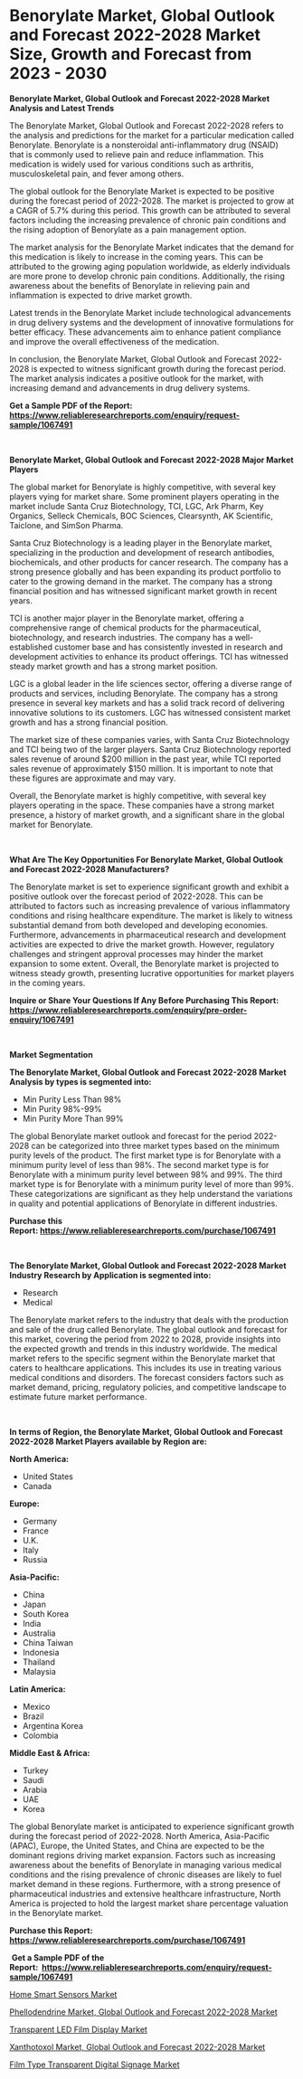 <p><h1>Benorylate Market, Global Outlook and Forecast 2022-2028 Market Size, Growth and Forecast from 2023 - 2030</h1></p><p><strong>Benorylate Market, Global Outlook and Forecast 2022-2028 Market Analysis and Latest Trends</strong></p>
<p><p>The Benorylate Market, Global Outlook and Forecast 2022-2028 refers to the analysis and predictions for the market for a particular medication called Benorylate. Benorylate is a nonsteroidal anti-inflammatory drug (NSAID) that is commonly used to relieve pain and reduce inflammation. This medication is widely used for various conditions such as arthritis, musculoskeletal pain, and fever among others.</p><p>The global outlook for the Benorylate Market is expected to be positive during the forecast period of 2022-2028. The market is projected to grow at a CAGR of 5.7% during this period. This growth can be attributed to several factors including the increasing prevalence of chronic pain conditions and the rising adoption of Benorylate as a pain management option.</p><p>The market analysis for the Benorylate Market indicates that the demand for this medication is likely to increase in the coming years. This can be attributed to the growing aging population worldwide, as elderly individuals are more prone to develop chronic pain conditions. Additionally, the rising awareness about the benefits of Benorylate in relieving pain and inflammation is expected to drive market growth.</p><p>Latest trends in the Benorylate Market include technological advancements in drug delivery systems and the development of innovative formulations for better efficacy. These advancements aim to enhance patient compliance and improve the overall effectiveness of the medication.</p><p>In conclusion, the Benorylate Market, Global Outlook and Forecast 2022-2028 is expected to witness significant growth during the forecast period. The market analysis indicates a positive outlook for the market, with increasing demand and advancements in drug delivery systems.</p></p>
<p><strong>Get a Sample PDF of the Report:&nbsp; <a href="https://www.reliableresearchreports.com/enquiry/request-sample/1067491">https://www.reliableresearchreports.com/enquiry/request-sample/1067491</a></strong></p>
<p>&nbsp;</p>
<p><strong>Benorylate Market, Global Outlook and Forecast 2022-2028 Major Market Players</strong></p>
<p><p>The global market for Benorylate is highly competitive, with several key players vying for market share. Some prominent players operating in the market include Santa Cruz Biotechnology, TCI, LGC, Ark Pharm, Key Organics, Selleck Chemicals, BOC Sciences, Clearsynth, AK Scientific, Taiclone, and SimSon Pharma.</p><p>Santa Cruz Biotechnology is a leading player in the Benorylate market, specializing in the production and development of research antibodies, biochemicals, and other products for cancer research. The company has a strong presence globally and has been expanding its product portfolio to cater to the growing demand in the market. The company has a strong financial position and has witnessed significant market growth in recent years.</p><p>TCI is another major player in the Benorylate market, offering a comprehensive range of chemical products for the pharmaceutical, biotechnology, and research industries. The company has a well-established customer base and has consistently invested in research and development activities to enhance its product offerings. TCI has witnessed steady market growth and has a strong market position.</p><p>LGC is a global leader in the life sciences sector, offering a diverse range of products and services, including Benorylate. The company has a strong presence in several key markets and has a solid track record of delivering innovative solutions to its customers. LGC has witnessed consistent market growth and has a strong financial position.</p><p>The market size of these companies varies, with Santa Cruz Biotechnology and TCI being two of the larger players. Santa Cruz Biotechnology reported sales revenue of around $200 million in the past year, while TCI reported sales revenue of approximately $150 million. It is important to note that these figures are approximate and may vary.</p><p>Overall, the Benorylate market is highly competitive, with several key players operating in the space. These companies have a strong market presence, a history of market growth, and a significant share in the global market for Benorylate.</p></p>
<p>&nbsp;</p>
<p><strong>What Are The Key Opportunities For Benorylate Market, Global Outlook and Forecast 2022-2028 Manufacturers?</strong></p>
<p><p>The Benorylate market is set to experience significant growth and exhibit a positive outlook over the forecast period of 2022-2028. This can be attributed to factors such as increasing prevalence of various inflammatory conditions and rising healthcare expenditure. The market is likely to witness substantial demand from both developed and developing economies. Furthermore, advancements in pharmaceutical research and development activities are expected to drive the market growth. However, regulatory challenges and stringent approval processes may hinder the market expansion to some extent. Overall, the Benorylate market is projected to witness steady growth, presenting lucrative opportunities for market players in the coming years.</p></p>
<p><strong>Inquire or Share Your Questions If Any Before Purchasing This Report: <a href="https://www.reliableresearchreports.com/enquiry/pre-order-enquiry/1067491">https://www.reliableresearchreports.com/enquiry/pre-order-enquiry/1067491</a></strong></p>
<p>&nbsp;</p>
<p><strong>Market Segmentation</strong></p>
<p><strong>The Benorylate Market, Global Outlook and Forecast 2022-2028 Market Analysis by types is segmented into:</strong></p>
<p><ul><li>Min Purity Less Than 98%</li><li>Min Purity 98%-99%</li><li>Min Purity More Than 99%</li></ul></p>
<p><p>The global Benorylate market outlook and forecast for the period 2022-2028 can be categorized into three market types based on the minimum purity levels of the product. The first market type is for Benorylate with a minimum purity level of less than 98%. The second market type is for Benorylate with a minimum purity level between 98% and 99%. The third market type is for Benorylate with a minimum purity level of more than 99%. These categorizations are significant as they help understand the variations in quality and potential applications of Benorylate in different industries.</p></p>
<p><strong>Purchase this Report:&nbsp;<a href="https://www.reliableresearchreports.com/purchase/1067491">https://www.reliableresearchreports.com/purchase/1067491</a></strong></p>
<p>&nbsp;</p>
<p><strong>The Benorylate Market, Global Outlook and Forecast 2022-2028 Market Industry Research by Application is segmented into:</strong></p>
<p><ul><li>Research</li><li>Medical</li></ul></p>
<p><p>The Benorylate market refers to the industry that deals with the production and sale of the drug called Benorylate. The global outlook and forecast for this market, covering the period from 2022 to 2028, provide insights into the expected growth and trends in this industry worldwide. The medical market refers to the specific segment within the Benorylate market that caters to healthcare applications. This includes its use in treating various medical conditions and disorders. The forecast considers factors such as market demand, pricing, regulatory policies, and competitive landscape to estimate future market performance.</p></p>
<p>&nbsp;</p>
<p><strong>In terms of Region, the Benorylate Market, Global Outlook and Forecast 2022-2028 Market Players available by Region are:</strong></p>
<p>
    <p> <strong> North America: </strong>
        <ul>
            <li>United States</li>
            <li>Canada</li>
        </ul>
        </p> 
    <p> <strong> Europe: </strong>
        <ul>
            <li>Germany</li>
            <li>France</li>
            <li>U.K.</li>
            <li>Italy</li>
            <li>Russia</li>
        </ul>
        </p> 
    <p> <strong> Asia-Pacific: </strong>
        <ul>
            <li>China</li>
            <li>Japan</li>
            <li>South Korea</li>
            <li>India</li>
            <li>Australia</li>
            <li>China Taiwan</li>
            <li>Indonesia</li>
            <li>Thailand</li>
            <li>Malaysia</li>
        </ul>
        </p> 
    <p> <strong> Latin America: </strong>
        <ul>
            <li>Mexico</li>
            <li>Brazil</li>
            <li>Argentina Korea</li>
            <li>Colombia</li>
        </ul>
        </p> 
    <p> <strong> Middle East & Africa: </strong>
        <ul>
            <li>Turkey</li>
            <li>Saudi</li>
            <li>Arabia</li>
            <li>UAE</li>
            <li>Korea</li>
        </ul>
    </p>
    </p>
<p><p>The global Benorylate market is anticipated to experience significant growth during the forecast period of 2022-2028. North America, Asia-Pacific (APAC), Europe, the United States, and China are expected to be the dominant regions driving market expansion. Factors such as increasing awareness about the benefits of Benorylate in managing various medical conditions and the rising prevalence of chronic diseases are likely to fuel market demand in these regions. Furthermore, with a strong presence of pharmaceutical industries and extensive healthcare infrastructure, North America is projected to hold the largest market share percentage valuation in the Benorylate market.</p></p>
<p><strong>Purchase this Report: <a href="https://www.reliableresearchreports.com/purchase/1067491">https://www.reliableresearchreports.com/purchase/1067491</a></strong></p>
<p>&nbsp;<strong>Get a Sample PDF of the Report:&nbsp;&nbsp;<a href="https://www.reliableresearchreports.com/enquiry/request-sample/1067491">https://www.reliableresearchreports.com/enquiry/request-sample/1067491</a></strong></p>
<p><strong></strong></p>
<p><p><a href="https://medium.com/@holliswelch2023/home-smart-sensors-market-size-growth-forecast-2023-2030-3a2db66f3ef9">Home Smart Sensors Market</a></p><p><a href="https://github.com/PeterParrish5/Market-Research-Report-List-1/blob/main/phellodendrine-market-global-outlook-and-forecast-2022-2028-market.md">Phellodendrine Market, Global Outlook and Forecast 2022-2028 Market</a></p><p><a href="https://www.reportprime.com/transparent-led-film-display-r5659">Transparent LED Film Display Market</a></p><p><a href="https://github.com/CliffMedina6/Market-Research-Report-List-1/blob/main/xanthotoxol-market-global-outlook-and-forecast-2022-2028-market.md">Xanthotoxol Market, Global Outlook and Forecast 2022-2028 Market</a></p><p><a href="https://www.reportprime.com/film-type-transparent-digital-signage-r5660">Film Type Transparent Digital Signage Market</a></p></p>